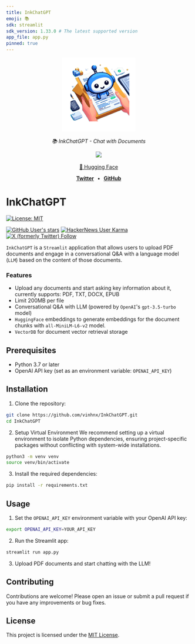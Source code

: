 ```yaml
---
title: InkChatGPT
emoji: 📚
sdk: streamlit
sdk_version: 1.33.0 # The latest supported version
app_file: app.py
pinned: true
---
```


<p align="center">
  <img src="./assets/large_icon.png" height="200" alt="icon" />
</p>

<p align="center">
  <em>📚 InkChatGPT - Chat with Documents</em>
</p>

<p align="center">
   <a href="https://inkchatgpt.streamlit.app/"><img src="https://static.streamlit.io/badges/streamlit_badge_black_white.svg"></a>
</p>

<p align="center">
 <a href="https://huggingface.co/spaces/vinhnx90/inkchatgpt/">🤗 Hugging Face</a>
</p>

<p align="center">
<b><a href="https://x.com/vinhnx">Twitter</a>
<span>&nbsp;&nbsp;•&nbsp;&nbsp;</span>
<a href="https://github.com/vinhnx">GitHub</a></b>
</p>

# InkChatGPT

[![License: MIT](https://img.shields.io/badge/License-MIT-yellow.svg)](https://opensource.org/licenses/MIT)

[![GitHub User's stars](https://img.shields.io/github/stars/vinhnx)](https://github.com/vinhnx)
[![HackerNews User Karma](https://img.shields.io/hackernews/user-karma/vinhnx)](https://news.ycombinator.com/user?id=vinhnx)
[![X (formerly Twitter) Follow](https://img.shields.io/twitter/follow/vinhnx)](https://x.com/vinhnx)

`InkChatGPT` is a `Streamlit` application that allows users to upload PDF documents and engage in a conversational Q&A with a language model (`LLM`) based on the content of those documents.

### Features

-   Upload any documents and start asking key information about it, currently supports: PDF, TXT, DOCX, EPUB
-   Limit 200MB per file
-   Conversational Q&A with LLM (powered by `OpenAI`'s `gpt-3.5-turbo` model)
-   `HuggingFace` embeddings to generate embeddings for the document chunks with `all-MiniLM-L6-v2` model.
-   `VectorDB` for document vector retrieval storage

## Prerequisites

-   Python 3.7 or later
-   OpenAI API key (set as an environment variable: `OPENAI_API_KEY`)

## Installation

1. Clone the repository:

```sh
git clone https://github.com/vinhnx/InkChatGPT.git
cd InkChatGPT
```

2. Setup Virtual Environment
   We recommend setting up a virtual environment to isolate Python dependencies, ensuring project-specific packages without conflicting with system-wide installations.

```sh
python3 -m venv venv
source venv/bin/activate
```

3. Install the required dependencies:

```sh
pip install -r requirements.txt
```

## Usage

1. Set the `OPENAI_API_KEY` environment variable with your OpenAI API key:

```sh
export OPENAI_API_KEY=YOUR_API_KEY
```

2. Run the Streamlit app:

```sh
streamlit run app.py
```

3. Upload PDF documents and start chatting with the LLM!

## Contributing

Contributions are welcome! Please open an issue or submit a pull request if you have any improvements or bug fixes.

## License

This project is licensed under the [MIT License](LICENSE).
